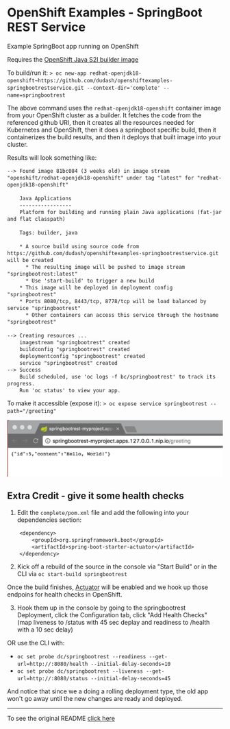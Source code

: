 # OpenShift Examples - SpringBoot REST Service
Example SpringBoot app running on OpenShift

Requires the [OpenShift Java S2I builder image](https://access.redhat.com/containers/#/registry.access.redhat.com/redhat-openjdk-18/openjdk18-openshift)

To build/run it:
`> oc new-app redhat-openjdk18-openshift~https://github.com/dudash/openshiftexamples-springbootrestservice.git --context-dir='complete' --name=springbootrest`

The above command uses the `redhat-openjdk18-openshift` container image from your OpenShift cluster as a builder.  It fetches the code from the referenced github URI, then it creates all the resources needed for Kubernetes and OpenShift, then it does a springboot specific build, then it containerizes the build results, and then it deploys that built image into your cluster.

Results will look something like:
```
--> Found image 81bc084 (3 weeks old) in image stream "openshift/redhat-openjdk18-openshift" under tag "latest" for "redhat-openjdk18-openshift"

    Java Applications 
    ----------------- 
    Platform for building and running plain Java applications (fat-jar and flat classpath)

    Tags: builder, java

    * A source build using source code from https://github.com/dudash/openshiftexamples-springbootrestservice.git will be created
      * The resulting image will be pushed to image stream "springbootrest:latest"
      * Use 'start-build' to trigger a new build
    * This image will be deployed in deployment config "springbootrest"
    * Ports 8080/tcp, 8443/tcp, 8778/tcp will be load balanced by service "springbootrest"
      * Other containers can access this service through the hostname "springbootrest"

--> Creating resources ...
    imagestream "springbootrest" created
    buildconfig "springbootrest" created
    deploymentconfig "springbootrest" created
    service "springbootrest" created
--> Success
    Build scheduled, use 'oc logs -f bc/springbootrest' to track its progress.
    Run 'oc status' to view your app.
 ```

To make it accessible (expose it):
`> oc expose service springbootrest --path="/greeting"`

![Screenshot](./.screens/2017-07-17.png?raw=true)


## Extra Credit - give it some health checks
1. Edit the `complete/pom.xml` file and add the following into your dependencies section:
```
    <dependency>
        <groupId>org.springframework.boot</groupId>
        <artifactId>spring-boot-starter-actuator</artifactId>
    </dependency>
```

2. Kick off a rebuild of the source in the console via "Start Build" or in the CLI via `oc start-build springbootrest`

Once the build finishes, [Actuator](https://docs.spring.io/spring-boot/docs/current/reference/html/production-ready-endpoints.html) will be enabled and we hook up those endpoins for health checks in OpenShift.

3. Hook them up in the console by going to the springbootrest Deployment, click the Configuration tab, click "Add Health Checks" (map liveness to /status with 45 sec deplay and readiness to /health with a 10 sec delay)

OR use the CLI with:
* ```oc set probe dc/springbootrest --readiness --get-url=http://:8080/health --initial-delay-seconds=10```
* ```oc set probe dc/springbootrest --liveness --get-url=http://:8080/status --initial-delay-seconds=45```

And notice that since we a doing a rolling deployment type, the old app won't go away until the new changes are ready and deployed.

-----

To see the original README [click here](README-orig.adoc)
